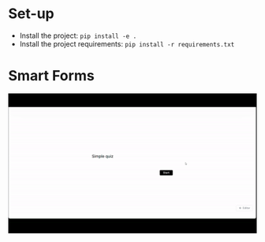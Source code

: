 # Set-up

- Install the project: `pip install -e .`
- Install the project requirements: `pip install -r requirements.txt`


# Smart Forms 


![Alt text](ezgif.com-video-to-gif.gif)




